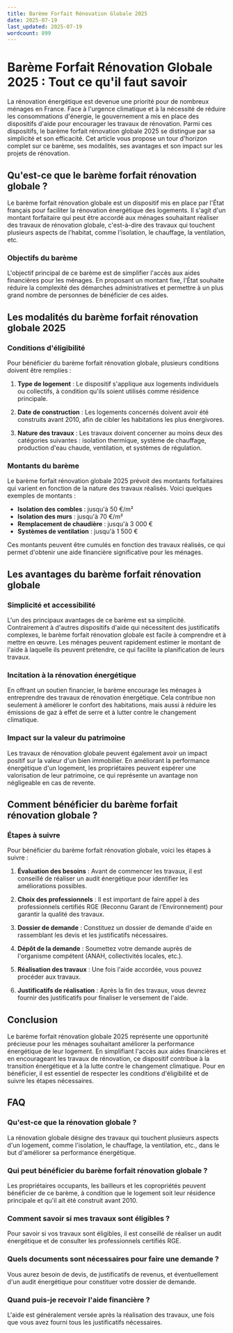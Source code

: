 ```yaml
---
title: Barème Forfait Rénovation Globale 2025
date: 2025-07-19
last_updated: 2025-07-19
wordcount: 899
---
```


# Barème Forfait Rénovation Globale 2025 : Tout ce qu'il faut savoir

La rénovation énergétique est devenue une priorité pour de nombreux ménages en France. Face à l'urgence climatique et à la nécessité de réduire les consommations d'énergie, le gouvernement a mis en place des dispositifs d'aide pour encourager les travaux de rénovation. Parmi ces dispositifs, le barème forfait rénovation globale 2025 se distingue par sa simplicité et son efficacité. Cet article vous propose un tour d'horizon complet sur ce barème, ses modalités, ses avantages et son impact sur les projets de rénovation.

## Qu'est-ce que le barème forfait rénovation globale ?

Le barème forfait rénovation globale est un dispositif mis en place par l'État français pour faciliter la rénovation énergétique des logements. Il s'agit d'un montant forfaitaire qui peut être accordé aux ménages souhaitant réaliser des travaux de rénovation globale, c'est-à-dire des travaux qui touchent plusieurs aspects de l'habitat, comme l'isolation, le chauffage, la ventilation, etc.

### Objectifs du barème

L'objectif principal de ce barème est de simplifier l'accès aux aides financières pour les ménages. En proposant un montant fixe, l'État souhaite réduire la complexité des démarches administratives et permettre à un plus grand nombre de personnes de bénéficier de ces aides.

## Les modalités du barème forfait rénovation globale 2025

### Conditions d'éligibilité

Pour bénéficier du barème forfait rénovation globale, plusieurs conditions doivent être remplies :

1. **Type de logement** : Le dispositif s'applique aux logements individuels ou collectifs, à condition qu'ils soient utilisés comme résidence principale.
   
2. **Date de construction** : Les logements concernés doivent avoir été construits avant 2010, afin de cibler les habitations les plus énergivores.

3. **Nature des travaux** : Les travaux doivent concerner au moins deux des catégories suivantes : isolation thermique, système de chauffage, production d'eau chaude, ventilation, et systèmes de régulation.

### Montants du barème

Le barème forfait rénovation globale 2025 prévoit des montants forfaitaires qui varient en fonction de la nature des travaux réalisés. Voici quelques exemples de montants :

- **Isolation des combles** : jusqu'à 50 €/m²
- **Isolation des murs** : jusqu'à 70 €/m²
- **Remplacement de chaudière** : jusqu'à 3 000 €
- **Systèmes de ventilation** : jusqu'à 1 500 €

Ces montants peuvent être cumulés en fonction des travaux réalisés, ce qui permet d'obtenir une aide financière significative pour les ménages.

## Les avantages du barème forfait rénovation globale

### Simplicité et accessibilité

L'un des principaux avantages de ce barème est sa simplicité. Contrairement à d'autres dispositifs d'aide qui nécessitent des justificatifs complexes, le barème forfait rénovation globale est facile à comprendre et à mettre en œuvre. Les ménages peuvent rapidement estimer le montant de l'aide à laquelle ils peuvent prétendre, ce qui facilite la planification de leurs travaux.

### Incitation à la rénovation énergétique

En offrant un soutien financier, le barème encourage les ménages à entreprendre des travaux de rénovation énergétique. Cela contribue non seulement à améliorer le confort des habitations, mais aussi à réduire les émissions de gaz à effet de serre et à lutter contre le changement climatique.

### Impact sur la valeur du patrimoine

Les travaux de rénovation globale peuvent également avoir un impact positif sur la valeur d'un bien immobilier. En améliorant la performance énergétique d'un logement, les propriétaires peuvent espérer une valorisation de leur patrimoine, ce qui représente un avantage non négligeable en cas de revente.

## Comment bénéficier du barème forfait rénovation globale ?

### Étapes à suivre

Pour bénéficier du barème forfait rénovation globale, voici les étapes à suivre :

1. **Évaluation des besoins** : Avant de commencer les travaux, il est conseillé de réaliser un audit énergétique pour identifier les améliorations possibles.

2. **Choix des professionnels** : Il est important de faire appel à des professionnels certifiés RGE (Reconnu Garant de l’Environnement) pour garantir la qualité des travaux.

3. **Dossier de demande** : Constituez un dossier de demande d'aide en rassemblant les devis et les justificatifs nécessaires.

4. **Dépôt de la demande** : Soumettez votre demande auprès de l'organisme compétent (ANAH, collectivités locales, etc.).

5. **Réalisation des travaux** : Une fois l'aide accordée, vous pouvez procéder aux travaux.

6. **Justificatifs de réalisation** : Après la fin des travaux, vous devrez fournir des justificatifs pour finaliser le versement de l'aide.

## Conclusion

Le barème forfait rénovation globale 2025 représente une opportunité précieuse pour les ménages souhaitant améliorer la performance énergétique de leur logement. En simplifiant l'accès aux aides financières et en encourageant les travaux de rénovation, ce dispositif contribue à la transition énergétique et à la lutte contre le changement climatique. Pour en bénéficier, il est essentiel de respecter les conditions d'éligibilité et de suivre les étapes nécessaires.

## FAQ

### Qu'est-ce que la rénovation globale ?

La rénovation globale désigne des travaux qui touchent plusieurs aspects d'un logement, comme l'isolation, le chauffage, la ventilation, etc., dans le but d'améliorer sa performance énergétique.

### Qui peut bénéficier du barème forfait rénovation globale ?

Les propriétaires occupants, les bailleurs et les copropriétés peuvent bénéficier de ce barème, à condition que le logement soit leur résidence principale et qu'il ait été construit avant 2010.

### Comment savoir si mes travaux sont éligibles ?

Pour savoir si vos travaux sont éligibles, il est conseillé de réaliser un audit énergétique et de consulter les professionnels certifiés RGE.

### Quels documents sont nécessaires pour faire une demande ?

Vous aurez besoin de devis, de justificatifs de revenus, et éventuellement d'un audit énergétique pour constituer votre dossier de demande.

### Quand puis-je recevoir l'aide financière ?

L'aide est généralement versée après la réalisation des travaux, une fois que vous avez fourni tous les justificatifs nécessaires.
